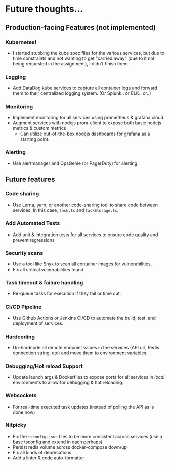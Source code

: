 # Future thoughts...
## Production-facing Features (not implemented)
### Kubernetes!
- I started stubbing the kube spec files for the various services, but due to time constraints and not wanting to get "carried away" (due to it not being requested in the assignment), I didn't finish them.  
### Logging
- Add DataDog kube services to capture all container logs and forward them to their centralized logging system. (Or Splunk.. or ELK.. or..)
### Monitoring
- Implement monitoring for all services using prometheus & grafana cloud.  
- Augment services with nodejs prom-client to expose both basic nodejs metrics & custom metrics
    - Can utilize out-of-the-box nodejs dashboards for grafana as a starting point.
### Alerting
- Use alertmanager and OpsGenie (or PagerDuty) for alerting. 

## Future features
### Code sharing
- Use Lerna, yarn, or another code-sharing tool to share code between services. In this case, `task.ts` and `taskStorage.ts`.
### Add Automated Tests
- Add unit & integration tests for all services to ensure code quality and prevent regressions
### Security scans
- Use a tool like Snyk to scan all container images for vulnerabilities.
- Fix all critical vulnerabilities found.
### Task timeout & failure handling
- Re-queue tasks for execution if they fail or time out.
### CI/CD Pipeline
- Use Github Actions or Jenkins CI/CD to automate the build, test, and deployment of services.
### Hardcoding
- Un-hardcode all remote endpoint values in the services (API url, Redis connection string, etc) and move them to environment variables.
### Debugging/Hot reload Support
- Update launch args & Dockerfiles to expose ports for all services in *local* environments to allow for debugging & hot reloading.
### Websockets
- For real-time executed task updates (instead of polling the API as is done now)
### Nitpicky
- Fix the `tsconfig.json` files to be more consistent across services (use a base tsconfig and extend in each perhaps)
- Persist redis volume across docker-compose down/up
- Fix all kinds of deprecations
- Add a linter & code auto-formatter